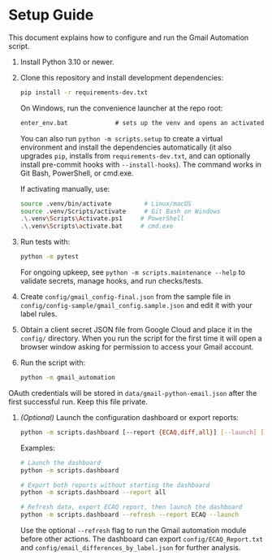 # Setup Guide

This document explains how to configure and run the Gmail Automation script.

1. Install Python 3.10 or newer.
1. Clone this repository and install development dependencies:

   ```bash
   pip install -r requirements-dev.txt
   ```

   On Windows, run the convenience launcher at the repo root:

   ```bat
   enter_env.bat             # sets up the venv and opens an activated shell
   ```

   You can also run `python -m scripts.setup` to create a virtual
   environment and install the dependencies automatically (it also
   upgrades `pip`, installs from `requirements-dev.txt`, and can
   optionally install pre-commit hooks with `--install-hooks`). The
   command works in Git Bash, PowerShell, or cmd.exe.

   If activating manually, use:

   ```bash
   source .venv/bin/activate         # Linux/macOS
   source .venv/Scripts/activate     # Git Bash on Windows
   .\.venv\Scripts\Activate.ps1     # PowerShell
   .\.venv\Scripts\activate.bat     # cmd.exe
   ```

1. Run tests with:

   ```bash
   python -m pytest
   ```

   For ongoing upkeep, see `python -m scripts.maintenance --help` to
   validate secrets, manage hooks, and run checks/tests.
1. Create `config/gmail_config-final.json` from the sample file in `config/config-sample/gmail_config.sample.json` and edit it with
   your label rules.
1. Obtain a client secret JSON file from Google Cloud and place it in the
   `config/` directory. When you run the script for the first time it will open a
   browser window asking for permission to access your Gmail account.
1. Run the script with:

   ```bash
   python -m gmail_automation
   ```

OAuth credentials will be stored in `data/gmail-python-email.json` after the first
successful run. Keep this file private.

1. *(Optional)* Launch the configuration dashboard or export reports:

   ```bash
   python -m scripts.dashboard [--report {ECAQ,diff,all}] [--launch] [--refresh]
   ```

   Examples:

   ```bash
   # Launch the dashboard
   python -m scripts.dashboard

   # Export both reports without starting the dashboard
   python -m scripts.dashboard --report all

   # Refresh data, export ECAQ report, then launch the dashboard
   python -m scripts.dashboard --refresh --report ECAQ --launch
   ```

   Use the optional `--refresh` flag to run the Gmail automation module before
   other actions. The dashboard can export `config/ECAQ_Report.txt` and
   `config/email_differences_by_label.json` for further analysis.
